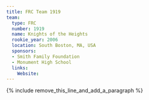 ```yaml
---
title: FRC Team 1919
team:
  type: FRC
  number: 1919
  name: Knights of the Heights
  rookie_year: 2006
  location: South Boston, MA, USA
  sponsors:
  - Smith Family Foundation
  - Monument High School
  links:
    Website:
---
```


{% include remove_this_line_and_add_a_paragraph %}